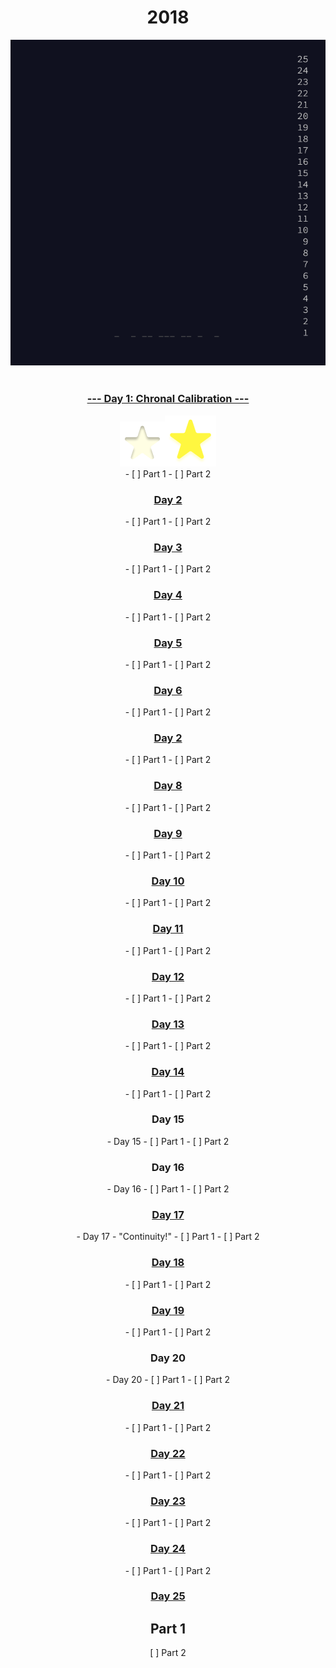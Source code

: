 <div align="center">
<h1>2018</h1>
<img src='../images/2018.png'>
</div>
<br>
<div align="center">

<h3><a id="#spoiler2" href="##spoiler2" title="It's about as big on the inside as you expected.">--- Day 1: Chronal Calibration ---</a></h3>


<!-- some ideas.... add space to add how difficult, what I used to solve.. ? -->

<div><img src="../images/small grey star.png"><img src="../images/star.png"></div>
  - [ ] Part 1
  - [ ] Part 2

<h3><a id="#spoiler2" href="##spoiler2" title="This is, in fact, roughly when chimneys became common in houses.">Day 2</a></h3>
  - [ ] Part 1
  - [ ] Part 2

<h3><a id="#spoiler2" href="##spoiler2" title="WAS IT YOU">Day 3</a></h3>
  - [ ] Part 1
  - [ ] Part 2

<h3><a id="spolier2" href="#spoiler2" title="Yes, 'sneaked'. 'Snuck' didn't appear in English until the 1800s.">Day 4</a></h3>
  - [ ] Part 1
  - [ ] Part 2

<h3><a id="spolier2" href="#spoiler2" title="I've always wanted a polymer!">Day 5</a></h3>
  - [ ] Part 1
  - [ ] Part 2

<h3><a id="spolier2" href="#spoiler2" title="Why is the situation always critical? Why can't the situation just be boring for once?">Day 6</a></h3>
<!-- - Day 6 - "Why is the situation always critical? Why can't the situation just be boring for once?" -->
  - [ ] Part 1
  - [ ] Part 2
<h3><a id="spolier2" href="#spoiler2" title="Just some oak and some pine and a handful of Norsemen.">Day 2</a></h3>
<!-- - Day 7 - "Just some oak and some pine and a handful of Norsemen." -->
  - [ ] Part 1
  - [ ] Part 2
<h3><a id="spolier2" href="#spoiler2" title="It's North. Obviously.">Day 8</a></h3>
<!-- - Day 8 - "It's North. Obviously." -->
  - [ ] Part 1
  - [ ] Part 2
<h3><a id="spolier2" href="#spoiler2" title="Do you have any idea how long it takes to load navigation data for all of time and space?!">Day 9</a></h3>
<!-- - Day 9 - "Do you have any idea how long it takes to load navigation data for all of time and space?!" -->
  - [ ] Part 1
  - [ ] Part 2
<h3><a id="spolier2" href="#spoiler2" title="At the iceberg, use any lane to turn left. Then, swim for eight thousand miles.">Day 10</a></h3>
<!-- - Day 10 - "At the iceberg, use any lane to turn left. Then, swim for eight thousand miles." -->
  - [ ] Part 1
  - [ ] Part 2
<h3><a id="spolier2" href="#spoiler2" title="wheeeeeeeeeeeeeeeeee">Day 11</a></h3>
<!-- - Day 11 - "wheeeeeeeeeeeeeeeeee" -->
  - [ ] Part 1
  - [ ] Part 2
<h3><a id="spolier2" href="#spoiler2" title="It's probably this one. Can never be too sure, though.">Day 12</a></h3>
<!-- - Day 12 - "It's probably this one. Can never be too sure, though." -->
  - [ ] Part 1
  - [ ] Part 2
<h3><a id="spolier2" href="#spoiler2" title="Time anomalies! How do they work?!">Day 13</a></h3>
<!-- - Day 13 - "Time anomalies! How do they work?!" -->
  - [ ] Part 1
  - [ ] Part 2
<h3><a id="spolier2" href="#spoiler2" title="Please do not use a programming puzzle as a recipe for hot chocolate. I cannot guarantee your safety.">Day 14</a></h3>
<!-- - Day 14 - "Please do not use a programming puzzle as a recipe for hot chocolate. I cannot guarantee your safety." -->
  - [ ] Part 1
  - [ ] Part 2
<h3>Day 15</h3>
- Day 15
  - [ ] Part 1
  - [ ] Part 2
<h3>Day 16</h3>
- Day 16
  - [ ] Part 1
  - [ ] Part 2
<h3><a id="spolier2" href="#spoiler2" title= "Continuity!">Day 17</a></h3>
- Day 17 - "Continuity!"
  - [ ] Part 1
  - [ ] Part 2
<h3><a id="spolier2" href="#spoiler2" title="Trade wood for sheep?">Day 18</a></h3>
<!-- - Day 18 - "Trade wood for sheep?" -->
  - [ ] Part 1
  - [ ] Part 2
<h3><a id="spolier2" href="#spoiler2" title="Good luck maintaining a program that uses a bitwise operation on its instruction pointer, though.">Day 19</a></h3>
<!-- - Day 19 - "Good luck maintaining a program that uses a bitwise operation on its instruction pointer, though." -->
  - [ ] Part 1
  - [ ] Part 2
<h3>Day 20</h3>
- Day 20
  - [ ] Part 1
  - [ ] Part 2
<h3><a id="spolier2" href="#spoiler2" title="The old time travel hole gag! Classic.">Day 21</a></h3>
<!-- - Day 21 - "The old time travel hole gag! Classic." -->
  - [ ] Part 1
  - [ ] Part 2
<h3><a id="spolier2" href="#spoiler2" title="Yes, really: there is no year zero.">Day 22</a></h3>
<!-- - Day 22 - "Yes, really: there is no year zero." -->
  - [ ] Part 1
  - [ ] Part 2
<h3><a id="spolier2" href="#spoiler2" title="We've always had this button; we've just been too scared to press it.">Day 23</a></h3>
<!-- - Day 23 - "We've always had this button; we've just been too scared to press it." -->
  - [ ] Part 1
  - [ ] Part 2
<h3><a id="spolier2" href="#spoiler2" title="On second thought, it's pretty similar to regular reindeer immune systems.">Day 24</a></h3>
<!-- - Day 24 - "On second thought, it's pretty similar to regular reindeer immune systems." -->
  - [ ] Part 1
  - [ ] Part 2
<h3><a id="spolier2" href="#spoiler2" title="It was not an accident.">Day 25</a></h3>

<!-- - Day 25 - "It was not an accident." -->
  ## Part 1    
  [ ] Part 2

</div>


